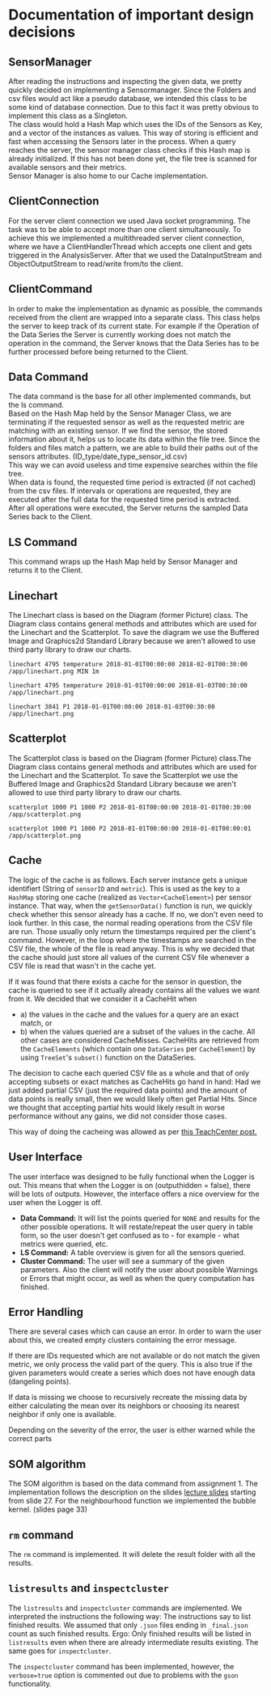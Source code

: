 # Documentation of important design decisions

## SensorManager
After reading the instructions and inspecting the given data, we pretty quickly decided on implementing a Sensormanager.
Since the Folders and csv files would act like a pseudo database, we intended this class to be some kind of database connection.
Due to this fact it was pretty obvious to implement this class as a Singleton.  
The class would hold a Hash Map which uses the IDs of the Sensors as Key, and a vector of the instances as values.
This way of storing is efficient and fast when accessing the Sensors later in the process.
When a query reaches the server, the sensor manager class checks if this Hash map is already initialized.
If this has not been done yet, the file tree is scanned for available sensors and their metrics.  
Sensor Manager is also home to our Cache implementation.

## ClientConnection
For the server client connection we used Java socket programming. The task was to be able to accept more than one client 
simultaneously. To achieve this we implemented a multithreaded server client connection, where we have a ClientHandlerThread
which accepts one client and gets triggered in the AnalysisServer. 
After that we used the DataInputStream and ObjectOutputStream to read/write from/to the client.

## ClientCommand
In order to make the implementation as dynamic as possible, the commands received from the client are wrapped into
a separate class. This class helps the server to keep track of its current state. For example if the Operation of the
Data Series the Server is currently working does not match the operation in the command, the Server knows that
the Data Series has to be further processed before being returned to the Client.

## Data Command 
The data command is the base for all other implemented commands, but the ls command.  
Based on the Hash Map held by the Sensor Manager Class, we are terminating if the requested sensor as well as the
requested metric are matching with an existing sensor. If we find the sensor, the stored information about it,
helps us to locate its data within the file tree. Since the folders and files match a pattern, we are able to 
build their paths out of the sensors attributes. (ID_type/date_type_sensor_id.csv)  
This way we can avoid useless and time expensive searches within the file tree.  
When data is found, the requested time period is extracted (if not cached) from the csv files. If intervals or
operations are requested, they are executed after the full data for the requested time period is extracted.  
After all operations were executed, the Server returns the sampled Data Series back to the Client.

## LS Command 
This command wraps up the Hash Map held by Sensor Manager and returns it to the Client.

## Linechart
The Linechart class is based on the Diagram (former Picture) class. The Diagram class contains general methods and attributes
which are used for the Linechart and the Scatterplot. To save the diagram we use the Buffered Image and Graphics2d 
Standard Library because we aren't allowed to use third party library to draw our charts.

`linechart 4795 temperature 2018-01-01T00:00:00 2018-02-01T00:30:00 /app/linechart.png MIN 1m`

`linechart 4795 temperature 2018-01-01T00:00:00 2018-01-03T00:30:00 /app/linechart.png`

`linechart 3841 P1 2018-01-01T00:00:00 2018-01-03T00:30:00 /app/linechart.png`

## Scatterplot
The Scatterplot class is based on the Diagram (former Picture) class.The Diagram class contains general methods and attributes
which are used for the Linechart and the Scatterplot. To save the Scatterplot we use the Buffered Image and Graphics2d 
Standard Library because we aren't allowed to use third party library to draw our charts.

`scatterplot 1000 P1 1000 P2 2018-01-01T00:00:00 2018-01-01T00:30:00 /app/scatterplot.png`

`scatterplot 1000 P1 1000 P2 2018-01-01T00:00:00 2018-01-01T00:00:01 /app/scatterplot.png`

## Cache 
The logic of the cache is as follows. Each server instance gets a unique identifiert (String of `sensorID` and `metric`). This is used as the key to a `HashMap` storing one cache (realized as `Vector<CacheElement>`) per sensor instance. That way, when the `getSensorData()` function is run, we quickly check whether this sensor already has a cache. If no, we don't even need to look further. In this case, the normal reading operations from the CSV file are run. Those usually only return the timestamps required per the client's command. However, in the loop where the timestamps are searched in the CSV file, the whole of the file is read anyway. This is why we decided that the cache should just store all values of the current CSV file whenever a CSV file is read that wasn't in the cache yet. 

If it was found that there exists a cache for the sensor in question, the cache is queried to see if it actually already contains all the values we want from it. We decided that we consider it a CacheHit when 

- a) the values in the cache and the values for a query are an exact match, or 
- b) when the values queried are a subset of the values in the cache. 
All other cases are considered CacheMisses. CacheHits are retrieved from the `CacheElements` (which contain one `DataSeries` per `CacheElement`) by using `TreeSet`'s `subset()` function on the DataSeries. 

The decision to cache each queried CSV file as a whole and that of only accepting subsets or exact matches as CacheHits go hand in hand: Had we just added partial CSV (just the required data points) and the amount of data points is really small, then we would likely often get Partial Hits. Since we thought that accepting partial hits would likely result in worse performance without any gains, we did not consider those cases. 

This way of doing the cacheing was allowed as per [this TeachCenter post.](https://tc.tugraz.at/main/mod/forum/discuss.php?d=28163)


## User Interface
The user interface was designed to be fully functional when the Logger is out. This means that when the Logger is on (outputhidden = false), there will be lots of outputs. However, the interface offers a nice overview for the user when the Logger is off.

- **Data Command:** It will list the points queried for `NONE` and results for the other possible operations. It will restate/repeat the user query in table form, so the user doesn't get confused as to - for example - what metrics were queried, etc. 
- **LS Command:** A table overview is given for all the sensors queried.
- **Cluster Command:** The user will see a summary of the given parameters. Also the client will notify the user about possible Warnings or Errors that might occur, as well as when the query computation has finished.


## Error Handling

There are several cases which can cause an error.  In order to warn the user about this, we created empty clusters containing the error message.

If there are IDs requested which are not available or do not match the given metric, we only process the valid part of the query. This is also true if the given parameters would create a series which does not have enough data (dangeling points).

If data is missing we choose to recursively recreate the missing data by either calculating the mean over its neighbors or choosing its nearest neighbor if only one is available.

Depending on the severity of the error, the user is either warned while the correct parts 
## SOM algorithm
The SOM algorithm is based on the data command from assignment 1. The implementation follows the description on the slides [lecture slides](https://tc.tugraz.at/main/pluginfile.php/142869/mod_folder/content/0/OOP2VO-2020-11-05-Data-Analysis-Concepts.pdf) starting from slide 27.
For the neighbourhood function we implemented the bubble kernel. (slides page 33)

[comment]: <> (`cluster 1503,1693 P1 2018-01-01 2018-01-05 1h mean 24 2 2 1 0.5 10000 0xCAFE 100`)

[comment]: <> (`cluster all P1 2018-01-01 2018-01-05 1h mean 24 2 2 1 0.5 10000 0xCAFE 100`)

[comment]: <> (`/docker/client.sh cluster 1779,2043,7819,3735,3841,3891,3993,4021,4430,4963,5734,5819,6493,7263,7440,7645 P1 2018-01-01 2018-01-05 1h mean 24 2 2 1 0.5 10000 0xCAFE 100`)

[comment]: <> ( `./docker/client.sh cluster 1503,1841,4578,5735,6218,6318,7133,7496,7819 temperature 2018-01-01 2018-01-02 1h mean 2 4 4 0.5 0.5 10 0xCAFE 2`)



## `rm` command 
The `rm` command is implemented. It will delete the result folder with all the results. 

## `listresults` and `inspectcluster`
The `listresults` and `inspectcluster` commands are implemented.
We interpreted the instructions the following way: The instructions say to list finished results.
We assumed that only `.json` files ending in `_final.json` count as such finished results. 
Ergo: Only finished results will be listed in `listresults` even when there are already intermediate results existing. 
The same goes for `inspectcluster`.

The `inspectcluster` command has been implemented, however, the `verbose=true` option is commented out due to problems with the `gson` functionality. 

